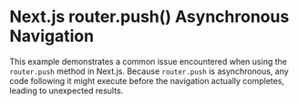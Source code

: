 # Next.js router.push() Asynchronous Navigation
This example demonstrates a common issue encountered when using the `router.push` method in Next.js. Because `router.push` is asynchronous, any code following it might execute before the navigation actually completes, leading to unexpected results.